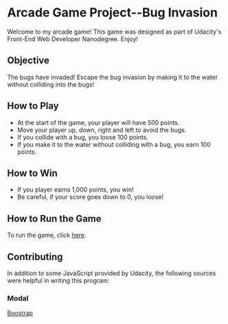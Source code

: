 # Arcade Game Project--Bug Invasion

Welcome to my arcade game! This game was designed as part of Udacity's Front-End Web Developer Nanodegree. Enjoy!

## Objective

The bugs have invaded!  Escape the bug invasion by making it to the water without colliding into the bugs! 

## How to Play

* At the start of the game, your player will have 500 points.
* Move your player up, down, right and left to avoid the bugs. 
* If you collide with a bug, you loose 100 points.
* If you make it to the water without colliding with a bug, you earn 100 points.

## How to Win

* If you player earns 1,000 points, you win!
* Be careful, if your score goes down to 0, you loose!

## How to Run the Game

To run the game, click [here](https://jenlyoung.github.io/arcade_game/).

## Contributing

In addition to some JavaScript provided by Udacity, the following sources were helpful in writing this program:

### Modal
[Boostrap](https://getbootstrap.com/docs/4.0/components/modal/)
